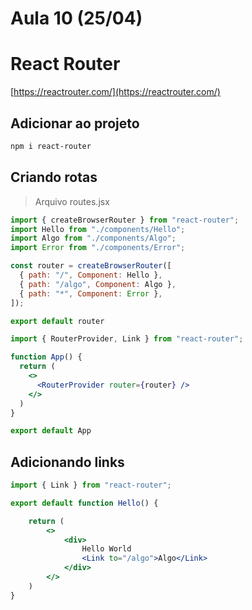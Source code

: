 # Aula 10 (25/04) 

# React Router

[https://reactrouter.com/](https://reactrouter.com/)

## Adicionar ao projeto

~~~bash
npm i react-router
~~~

## Criando rotas

> Arquivo routes.jsx

~~~jsx
import { createBrowserRouter } from "react-router";
import Hello from "./components/Hello";
import Algo from "./components/Algo";
import Error from "./components/Error";

const router = createBrowserRouter([
  { path: "/", Component: Hello },
  { path: "/algo", Component: Algo },
  { path: "*", Component: Error },
]);

export default router
~~~

~~~jsx
import { RouterProvider, Link } from "react-router";

function App() {
  return (
    <>
      <RouterProvider router={router} />
    </>
  )
}

export default App
~~~

## Adicionando links

~~~jsx
import { Link } from "react-router";

export default function Hello() {

    return (
        <>
            <div>
                Hello World
                <Link to="/algo">Algo</Link>
            </div>
        </>
    )
}
~~~